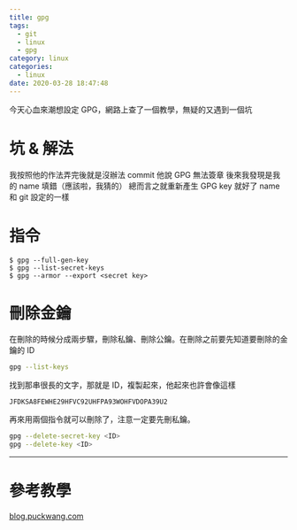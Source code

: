 ```yaml
---
title: gpg
tags:
  - git
  - linux
  - gpg
category: linux
categories:
  - linux
date: 2020-03-28 18:47:48
---
```


今天心血來潮想設定 GPG，網路上查了一個教學，無疑的又遇到一個坑

# 坑 & 解法
我按照他的作法弄完後就是沒辦法 commit
他說 GPG 無法簽章
後來我發現是我的 name 填錯（應該啦，我猜的）
總而言之就重新產生 GPG key 就好了
name 和 git 設定的一樣

# 指令
```
$ gpg --full-gen-key
$ gpg --list-secret-keys
$ gpg --armor --export <secret key>
```

# 刪除金鑰
在刪除的時候分成兩步驟，刪除私鑰、刪除公鑰。在刪除之前要先知道要刪除的金鑰的 ID
```bash
gpg --list-keys
```

找到那串很長的文字，那就是 ID，複製起來，他起來也許會像這樣
```
JFDKSA8FEWHE29HFVC92UHFPA93WOHFVDOPA39U2
```

再來用兩個指令就可以刪除了，注意一定要先刪私鑰。
```bash
gpg --delete-secret-key <ID>
gpg --delete-key <ID>
```


---

# 參考教學
[blog.puckwang.com](https://blog.puckwang.com/post/2019/sign_git_commit_with_gpg/)
